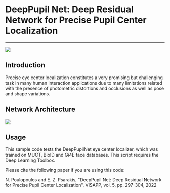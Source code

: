 # DeepPupil Net: Deep Residual Network for Precise Pupil Center Localization

--------------------------------------------

<img src = "https://github.com/npoul/npoul.github.io/blob/master/images/Precise%20Localizations.png">


## Introduction

Precise eye center localization constitutes a very promising but challenging task in many human interaction
applications due to many limitations related with the presence of photometric distortions and occlusions as well
as pose and shape variations. 

## Network Architecture

<img src = "https://github.com/npoul/npoul.github.io/blob/master/images/DeepEye.png">

## Usage

This sample code tests the DeepPupilNet eye center localizer, which was trained on MUCT, BioID and Gi4E face databases. This script requires the Deep Learning Toolbox.

Please cite the following paper if you are using this code:

N. Poulopoulos and E. Z. Psarakis, "DeepPupil Net: Deep Residual Network for Precise Pupil Center Localization", VISAPP, vol. 5, pp. 297-304, 2022


            
